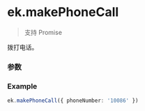 # ek.makePhoneCall

> <Icon type="success" /> 支持 Promise

拨打电话。

### 参数

<Props :data="props" options />

### Example

```ts
ek.makePhoneCall({ phoneNumber: '10086' })
```

<script setup>
const props = [
    {
        name: "phoneNumber", 
        type: "string",
        default: "",
        required: true, 
        desc: "需要拨打的电话号码", 
        version: "0.1.0",
    },
]
</script>

